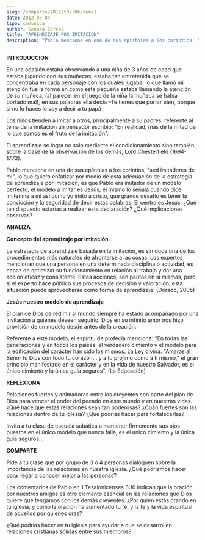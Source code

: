 ```yaml
---
slug: /comparte/2012/t3/l06/tema1
date: 2012-08-04
tipo: comunica
author: Genaro Corral
title: "APRENDIZAJE POR IMITACIÓN"
description: "Pablo menciona en una de sus epístolas a los corintios, “sed imitadores de mi”,  lo que quiero enfatizar por medio de esta adecuación de la estrategia de  aprendizaje por imitación, es que Pablo era imitador de un modelo perfecto, el  modelo a imitar es Jesús, él mismo lo seña..."
---
```


**INTRODUCCION**

En una ocasión estaba observando a una niña de 3 años de edad que estaba jugando con sus muñecas, estaba tan entretenida que se concentraba en cada personaje con los cuales jugaba: lo que llamó mi atención fue la forma en como esta pequeña estaba llamando la atención de su muñeca, (al parecer en el juego de la niña la muñeca se había portado mal), en sus palabras ella decía –Te tienes que portar bien, porque si no lo haces le voy a decir a tu papá-

Los niños tienden a imitar a otros, principalmente a su padres, referente al tema de la imitación un pensador escribió: "En realidad, más de la mitad de lo que somos es el fruto de la imitación".

El aprendizaje se logra no solo mediante el condicionamiento sino también sobre la base de la observación de los demás, Lord Chesterfield (1694-1773).

Pablo menciona en una de sus epístolas a los corintios, "sed imitadores de mi", lo que quiero enfatizar por medio de esta adecuación de la estrategia de aprendizaje por imitación, es que Pablo era imitador de un modelo perfecto, el modelo a imitar es Jesús, él mismo lo señala cuando dice imítenme a mi así como yo imito a cristo, que grande desafío es tener la convicción y la seguridad de decir estas palabras. El centro es Jesús. ¿Qué tan dispuesto estarías a realizar esta declaración? ¿Qué implicaciones observas?

**ANALIZA**

**Concepto del aprendizaje por imitación**

La estrategia de aprendizaje basada en la imitación, es sin duda una de los procedimientos más naturales de afrontarse a las cosas. Los expertos mencionan que una persona en una determinada disciplina o actividad, es capaz de optimizar su funcionamiento en relación al trabajo y dar una acción eficaz y consistente. Estas acciones, son pautas en sí mismas, pero, si el experto hace público sus procesos de decisión y valoración, esta situación puede aprovecharse como forma de aprendizaje. (Dorado, 2005)

**Jesús nuestro modelo de aprendizaje**

El plan de Dios de redimir al mundo siempre ha estado acompañado por una invitación a quienes deseen seguirlo. Dios en su infinito amor nos hizo provisión de un modelo desde antes de la creación.

Referente a este modelo, el espíritu de profecía menciona: "En todas las generaciones y en todos los países, el verdadero cimiento y el modelo para la edificación del carácter han sido los mismos. La Ley divina: "Amaras al Señor tu Dios con todo tu corazón… y a tu prójimo como a ti mismo," el gran principio manifestado en el carácter y en la vida de nuestro Salvador, es el único cimiento y la única guía seguros". (La Educación)

**REFLEXIONA**

Relaciones fuertes y animadoras entre los creyentes son parte del plan de Dios para vencer el poder del pecado en este mundo y en nuestras vidas. ¿Qué hace que estas relaciones sean tan poderosas? ¿Cuán fuertes son las relaciones dentro de tu iglesia? ¿Qué podrías hacer para fortalecerlas?

Invita a tu clase de escuela sabática a mantener firmemente sus ojos puestos en el único modelo que nunca falla, es el único cimiento y la única guía seguros…

**COMPARTE**

Pide a tu clase que por grupo de 3 ó 4 personas dialoguen sobre la importancia de las relaciones en nuestra iglesia. ¿Qué podríamos hacer para llegar a conocer mejor a las personas?

Los comentarios de Pablo en 1 Tesalonicenses 3:10 indican que la oración por nuestros amigos es otro elemento esencial en las relaciones que Dios quiere que tengamos con los demás creyentes. ¿Por quién estás orando en tu iglesia, y cómo la oración ha aumentado tu fe, y la fe y la vida espiritual de aquellos por quienes oras?

¿Qué podrías hacer en tu iglesia para ayudar a que se desarrollen relaciones cristianas sólidas entre sus miembros?
